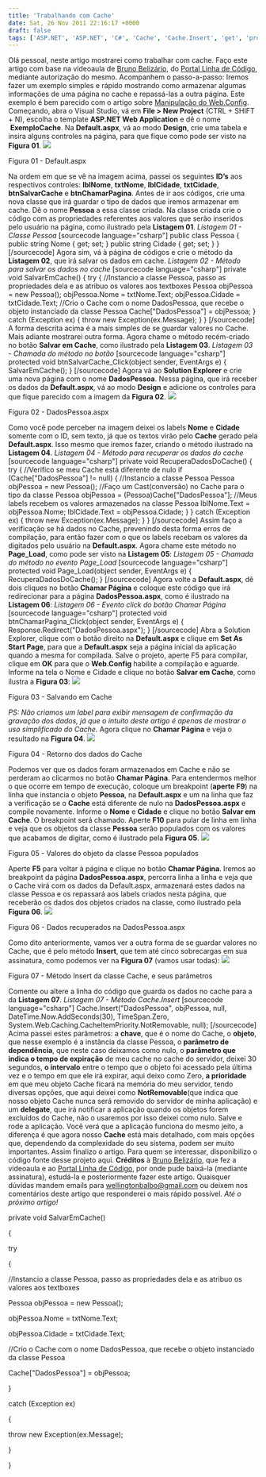 ```yaml
---
title: 'Trabalhando com Cache'
date: Sat, 26 Nov 2011 22:16:17 +0000
draft: false
tags: ['ASP.NET', 'ASP.NET', 'C#', 'Cache', 'Cache.Insert', 'get', 'propriedades', 'set']
---
```


Olá pessoal, neste artigo mostrarei como trabalhar com cache. Faço este artigo com base na videoaula de [Bruno Belizário](mailto:bsbelizario@hotmail.com), do [Portal Linha de Código](http://www.linhadecodigo.com.br/), mediante autorização do mesmo. Acompanhem o passo-a-passo: Iremos fazer um exemplo simples e rápido mostrando como armazenar algumas informações de uma página no cache e repassá-las a outra página. Este exemplo é bem parecido com o artigo sobre [Manipulação do Web.Config](https://raphaelcardoso.com.br/manipulando-o-web-config-armazenando-e-recuperando-dados/). Começando, abra o Visual Studio, vá em **File > New Project** (CTRL + SHIFT + N), escolha o template **ASP.NET Web Application** e  dê o nome  **ExemploCache**. Na **Default.aspx**, vá ao modo **Design**, crie uma tabela e insira alguns controles na página, para que fique como pode ser visto na **Figura 01**. [![](http://programandodotnet.files.wordpress.com/2010/07/default-aspx1.jpg)](http://programandodotnet.files.wordpress.com/2010/07/default-aspx1.jpg)

Figura 01 - Default.aspx

Na ordem em que se vê na imagem acima, passei os seguintes **ID’s** aos respectivos controles: **lblNome**, **txtNome**, **lblCidade**, **txtCidade**, **btnSalvarCache** e **btnChamarPagina**. Antes de ir aos códigos, crie uma nova classe que irá guardar o tipo de dados que iremos armazenar em cache. Dê o nome **Pessoa** a essa classe criada. Na classe criada crie o código com as propriedades referentes aos valores que serão inseridos pelo usuário na página, como ilustrado pela **Listagem 01**. _Listagem 01 - Classe Pessoa_ \[sourcecode language="csharp"\] public class Pessoa { public string Nome { get; set; } public string Cidade { get; set; } } \[/sourcecode\] Agora sim, vá à página de códigos e crie o método da **Listagem 02**, que irá salvar os dados em cache. _Listagem 02 - Método para salvar os dados no cache_ \[sourcecode language="csharp"\] private void SalvarEmCache() { try { //Instancio a classe Pessoa, passo as propriedades dela e as atribuo os valores aos textboxes Pessoa objPessoa = new Pessoa(); objPessoa.Nome = txtNome.Text; objPessoa.Cidade = txtCidade.Text; //Crio o Cache com o nome DadosPessoa, que recebe o objeto instanciado da classe Pessoa Cache\["DadosPessoa"\] = objPessoa; } catch (Exception ex) { throw new Exception(ex.Message); } } \[/sourcecode\] A forma descrita acima é a mais simples de se guardar valores no Cache. Mais adiante mostrarei outra forma. Agora chame o método recém-criado no botão **Salvar em Cache**, como ilustrado pela **Listagem 03**. _Listagem 03 - Chamada do método no botão_ \[sourcecode language="csharp"\] protected void btnSalvarCache\_Click(object sender, EventArgs e) { SalvarEmCache(); } \[/sourcecode\] Agora vá ao **Solution Explorer** e crie uma nova página com o nome **DadosPessoa**. Nessa página, que irá receber os dados da **Default.aspx**, vá ao modo **Design** e adicione os controles para que fique parecido com a imagem da **Figura 02**. [![](http://programandodotnet.files.wordpress.com/2010/07/dadospessoa-aspx.jpg)](http://programandodotnet.files.wordpress.com/2010/07/dadospessoa-aspx.jpg)

Figura 02 - DadosPessoa.aspx

Como você pode perceber na imagem deixei os labels **Nome** e **Cidade** somente com o ID, sem texto, já que os textos virão pelo **Cache** gerado pela **Default.aspx**. Isso mesmo que iremos fazer, criando o método ilustrado na **Listagem 04**. _Listagem 04 - Método para recuperar os dados do cache_ \[sourcecode language="csharp"\] private void RecuperaDadosDoCache() { try { //Verifico se meu Cache está diferente de nulo if (Cache\["DadosPessoa"\] != null) { //Instancio a classe Pessoa Pessoa objPessoa = new Pessoa(); //Faço um Cast(conversão) no Cache para o tipo da classe Pessoa objPessoa = (Pessoa)Cache\["DadosPessoa"\]; //Meus labels recebem os valores armazenados na classe Pessoa lblNome.Text = objPessoa.Nome; lblCidade.Text = objPessoa.Cidade; } } catch (Exception ex) { throw new Exception(ex.Message); } } \[/sourcecode\] Assim faço a verificação se há dados no Cache, prevenindo desta forma erros de compilação, para então fazer com o que os labels recebam os valores da digitados pelo usuário na **Default.aspx**. Agora chame este método no **Page\_Load**, como pode ser visto na **Listagem 05**: _Listagem 05 - Chamada do método no evento Page\_Load_ \[sourcecode language="csharp"\] protected void Page\_Load(object sender, EventArgs e) { RecuperaDadosDoCache(); } \[/sourcecode\] Agora volte a **Default.aspx**, dê dois cliques no botão **Chamar Página** e coloque este código que irá redirecionar para a página **DadosPessoa.aspx**, como é ilustrado na **Listagem 06**: _Listagem 06 - Evento click do botão Chamar Página_ \[sourcecode language="csharp"\] protected void btnChamarPagina\_Click(object sender, EventArgs e) { Response.Redirect("DadosPessoa.aspx"); } \[/sourcecode\] Abra a Solution Explorer, clique com o botão direito na **Default.aspx** e clique em **Set As Start Page**, para que a **Default.aspx** seja a página inicial da aplicação quando a mesma for compilada. Salve o projeto, aperte F5 para compilar, clique em **OK** para que o **Web.Config** habilite a compilação e aguarde. Informe na tela o Nome e Cidade e clique no botão **Salvar em Cache**, como ilustra a **Figura 03**: [![](http://programandodotnet.files.wordpress.com/2010/07/compiledproject1.jpg)](http://programandodotnet.files.wordpress.com/2010/07/compiledproject1.jpg)

Figura 03 - Salvando em Cache

_PS: Não criamos um label para exibir mensagem de confirmação da gravação dos dados, já que o intuito deste artigo é apenas de mostrar o uso simplificado do Cache._ Agora clique no **Chamar Página** e veja o resultado na **Figura 04**. [![](http://programandodotnet.files.wordpress.com/2010/07/compiledproject21.jpg)](http://programandodotnet.files.wordpress.com/2010/07/compiledproject21.jpg)

Figura 04 - Retorno dos dados do Cache

Podemos ver que os dados foram armazenados em Cache e não se perderam ao clicarmos no botão **Chamar Página**. Para entendermos melhor o que ocorre em tempo de execução, coloque um breakpoint (**aperte F9**) na linha que instancia o objeto **Pessoa**, na **Default.aspx** e um na linha que faz a verificação se o **Cache** está diferente de nulo na **DadosPessoa.aspx** e compile novamente. Informe o **Nome** e **Cidade** e clique no botão **Salvar em Cache**. O breakpoint será chamado. Aperte **F10** para pular de linha em linha e veja que os objetos da classe **Pessoa** serão populados com os valores que acabamos de digitar, como é ilustrado pela **Figura 05**. [![](http://programandodotnet.files.wordpress.com/2010/07/breakpoint1.jpg)](http://programandodotnet.files.wordpress.com/2010/07/breakpoint1.jpg)

Figura 05 - Valores do objeto da classe Pessoa populados

Aperte **F5** para voltar à página e clique no botão **Chamar Página**. Iremos ao breakpoint da página **DadosPessoa.aspx**, percorra linha a linha e veja que o Cache virá com os dados da Default.aspx, armazenará estes dados na classe Pessoa e os repassará aos labels criados nesta página, que receberão os dados dos objetos criados na classe, como ilustrado pela **Figura 06**. [![](http://programandodotnet.files.wordpress.com/2010/07/breakpoint2.jpg)](http://programandodotnet.files.wordpress.com/2010/07/breakpoint2.jpg)

Figura 06 - Dados recuperados na DadosPessoa.aspx

Como dito anteriormente, vamos ver a outra forma de se guardar valores no Cache, que é pelo método **Insert**, que tem até cinco sobrecargas em sua assinatura, como podemos ver na **Figura 07** (vamos usar todas): [![](http://programandodotnet.files.wordpress.com/2010/07/insertmethodoverloads.jpg)](http://programandodotnet.files.wordpress.com/2010/07/insertmethodoverloads.jpg)

Figura 07 - Método Insert da classe Cache, e seus parâmetros

Comente ou altere a linha do código que guarda os dados no cache para a da **Listagem 07**. _Listagem 07 - Método Cache.Insert_ \[sourcecode language="csharp"\] Cache.Insert("DadosPessoa", objPessoa, null, DateTime.Now.AddSeconds(30), TimeSpan.Zero, System.Web.Caching.CacheItemPriority.NotRemovable, null); \[/sourcecode\] Acima passei estes parâmetros: a **chave**, que é o nome do Cache, o **objeto**, que nesse exemplo é a instância da classe Pessoa, o **parâmetro de dependência**, que neste caso deixamos como nulo, o **parâmetro que indica o tempo de expiração** de meu cache no cache do servidor, deixei 30 segundos, **o intervalo** entre o tempo que o objeto foi acessado pela última vez e o tempo em que ele irá expirar, aqui deixo como Zero, **a prioridade** em que meu objeto Cache ficará na memória do meu servidor, tendo diversas opções, que aqui deixei como **NotRemovable**(que indica que nosso objeto Cache nunca será removido do servidor de minha aplicação) e um **delegate**, que irá notificar a aplicação quando os objetos forem excluídos do Cache, não o usaremos por isso deixei como nulo. Salve e rode a aplicação. Você verá que a aplicação funciona do mesmo jeito, a diferença é que agora nosso **Cache** está mais detalhado, com mais opções que, dependendo da complexidade do seu sistema, podem ser muito importantes. Assim finalizo o artigo. Para quem se interessar, disponibilizo o código fonte desse projeto aqui. **Créditos** à [Bruno Belizário](mailto:bsbelizario@hotmail.com), que fez a videoaula e ao [Portal Linha de Código](http://www.linhadecodigo.com.br/), por onde pude baixá-la (mediante assinatura), estudá-la e posteriormente fazer este artigo. Quaisquer dúvidas mandem emails para [wellingtonbalbo@gmail.com](mailto:wellingtonbalbo@gmail.com) ou deixem nos comentários deste artigo que responderei o mais rápido possível.  _Até o próximo artigo!_

private void SalvarEmCache()

{

try

{

//Instancio a classe Pessoa, passo as propriedades dela e as atribuo os valores aos textboxes

Pessoa objPessoa = new Pessoa();

objPessoa.Nome = txtNome.Text;

objPessoa.Cidade = txtCidade.Text;

//Crio o Cache com o nome DadosPessoa, que recebe o objeto instanciado da classe Pessoa

Cache\["DadosPessoa"\] = objPessoa;

}

catch (Exception ex)

{

throw new Exception(ex.Message);

}

}